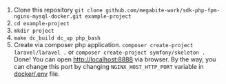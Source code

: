1. Clone this repository ```git clone github.com/megabite-work/sdk-php-fpm-nginx-mysql-docker.git example-project```
2. ```cd example-project```
3. ```mkdir project```
4. ```make dc_build dc_up php_bash```
5. Create via composer php application.
   ```composer create-project laravel/laravel .``` or
   ```composer create-project symfony/skeleton .```
Done! You can open <a href="http://localhost:8888" target="_blank">http://localhost:8888</a> via browser. 
By the way, you can change this port by changing ```NGINX_HOST_HTTP_PORT``` variable in [docker/.env](docker/.env) file.
